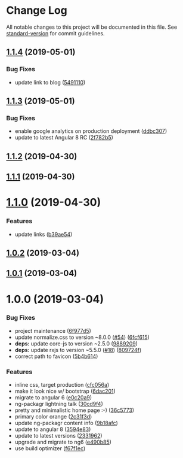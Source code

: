 # Change Log

All notable changes to this project will be documented in this file. See [standard-version](https://github.com/conventional-changelog/standard-version) for commit guidelines.

## [1.1.4](https://github.com/dherges/dherges.github.io/compare/v1.1.3...v1.1.4) (2019-05-01)


### Bug Fixes

* update link to blog ([5491110](https://github.com/dherges/dherges.github.io/commit/5491110))



## [1.1.3](https://github.com/dherges/dherges.github.io/compare/v1.1.2...v1.1.3) (2019-05-01)


### Bug Fixes

* enable google analytics on production deployment ([ddbc307](https://github.com/dherges/dherges.github.io/commit/ddbc307))
* update to latest Angular 8 RC ([2f782b5](https://github.com/dherges/dherges.github.io/commit/2f782b5))



## [1.1.2](https://github.com/dherges/dherges.github.io/compare/v1.1.1...v1.1.2) (2019-04-30)



## [1.1.1](https://github.com/dherges/dherges.github.io/compare/v1.1.0...v1.1.1) (2019-04-30)



# [1.1.0](https://github.com/dherges/dherges.github.io/compare/v1.0.2...v1.1.0) (2019-04-30)


### Features

* update links ([b39ae54](https://github.com/dherges/dherges.github.io/commit/b39ae54))



## [1.0.2](https://github.com/dherges/dherges.github.io/compare/v1.0.1...v1.0.2) (2019-03-04)



## [1.0.1](https://github.com/dherges/dherges.github.io/compare/v1.0.0...v1.0.1) (2019-03-04)



# 1.0.0 (2019-03-04)


### Bug Fixes

* project maintenance ([6f977d5](https://github.com/dherges/dherges.github.io/commit/6f977d5))
* update normalize.css to version ~8.0.0 ([#54](https://github.com/dherges/dherges.github.io/issues/54)) ([6fcf615](https://github.com/dherges/dherges.github.io/commit/6fcf615))
* **deps:**  update core-js to version ~2.5.0 ([9889209](https://github.com/dherges/dherges.github.io/commit/9889209))
* **deps:**  update rxjs to version ~5.5.0 ([#18](https://github.com/dherges/dherges.github.io/issues/18)) ([809724f](https://github.com/dherges/dherges.github.io/commit/809724f))
* correct path to favicon ([5b4b614](https://github.com/dherges/dherges.github.io/commit/5b4b614))


### Features

* inline css, target production ([cfc056a](https://github.com/dherges/dherges.github.io/commit/cfc056a))
* make it look nice w/ bootstrap ([6dac201](https://github.com/dherges/dherges.github.io/commit/6dac201))
* migrate to angular 6 ([e0c20a9](https://github.com/dherges/dherges.github.io/commit/e0c20a9))
* ng-packagr lightning talk ([30cd9f4](https://github.com/dherges/dherges.github.io/commit/30cd9f4))
* pretty and minimalistic home page :-) ([36c5773](https://github.com/dherges/dherges.github.io/commit/36c5773))
* primary color orange ([2c31f3d](https://github.com/dherges/dherges.github.io/commit/2c31f3d))
* update ng-packagr content info ([9b18afc](https://github.com/dherges/dherges.github.io/commit/9b18afc))
* update to angular 8 ([3594e83](https://github.com/dherges/dherges.github.io/commit/3594e83))
* update to latest versions ([2331962](https://github.com/dherges/dherges.github.io/commit/2331962))
* upgrade and migrate to ng6 ([e490b85](https://github.com/dherges/dherges.github.io/commit/e490b85))
* use build optimizer ([f67f1ec](https://github.com/dherges/dherges.github.io/commit/f67f1ec))
